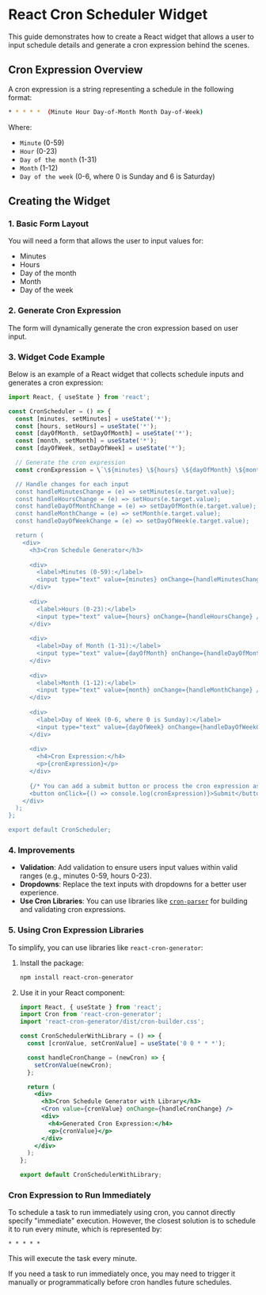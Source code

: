 # React Cron Scheduler Widget

This guide demonstrates how to create a React widget that allows a user to input schedule details and generate a cron expression behind the scenes.

## Cron Expression Overview

A cron expression is a string representing a schedule in the following format:

```bash
* * * * *  (Minute Hour Day-of-Month Month Day-of-Week)
```

Where:
- `Minute` (0-59)
- `Hour` (0-23)
- `Day of the month` (1-31)
- `Month` (1-12)
- `Day of the week` (0-6, where 0 is Sunday and 6 is Saturday)

## Creating the Widget

### 1. Basic Form Layout

You will need a form that allows the user to input values for:
- Minutes
- Hours
- Day of the month
- Month
- Day of the week

### 2. Generate Cron Expression

The form will dynamically generate the cron expression based on user input.

### 3. Widget Code Example

Below is an example of a React widget that collects schedule inputs and generates a cron expression:

```jsx
import React, { useState } from 'react';

const CronScheduler = () => {
  const [minutes, setMinutes] = useState('*');
  const [hours, setHours] = useState('*');
  const [dayOfMonth, setDayOfMonth] = useState('*');
  const [month, setMonth] = useState('*');
  const [dayOfWeek, setDayOfWeek] = useState('*');

  // Generate the cron expression
  const cronExpression = \`\${minutes} \${hours} \${dayOfMonth} \${month} \${dayOfWeek}\`;

  // Handle changes for each input
  const handleMinutesChange = (e) => setMinutes(e.target.value);
  const handleHoursChange = (e) => setHours(e.target.value);
  const handleDayOfMonthChange = (e) => setDayOfMonth(e.target.value);
  const handleMonthChange = (e) => setMonth(e.target.value);
  const handleDayOfWeekChange = (e) => setDayOfWeek(e.target.value);

  return (
    <div>
      <h3>Cron Schedule Generator</h3>
      
      <div>
        <label>Minutes (0-59):</label>
        <input type="text" value={minutes} onChange={handleMinutesChange} />
      </div>
      
      <div>
        <label>Hours (0-23):</label>
        <input type="text" value={hours} onChange={handleHoursChange} />
      </div>
      
      <div>
        <label>Day of Month (1-31):</label>
        <input type="text" value={dayOfMonth} onChange={handleDayOfMonthChange} />
      </div>
      
      <div>
        <label>Month (1-12):</label>
        <input type="text" value={month} onChange={handleMonthChange} />
      </div>
      
      <div>
        <label>Day of Week (0-6, where 0 is Sunday):</label>
        <input type="text" value={dayOfWeek} onChange={handleDayOfWeekChange} />
      </div>
      
      <div>
        <h4>Cron Expression:</h4>
        <p>{cronExpression}</p>
      </div>
      
      {/* You can add a submit button or process the cron expression as needed */}
      <button onClick={() => console.log(cronExpression)}>Submit</button>
    </div>
  );
};

export default CronScheduler;
```

### 4. Improvements

- **Validation**: Add validation to ensure users input values within valid ranges (e.g., minutes 0-59, hours 0-23).
- **Dropdowns**: Replace the text inputs with dropdowns for a better user experience.
- **Use Cron Libraries**: You can use libraries like [`cron-parser`](https://www.npmjs.com/package/cron-parser) for building and validating cron expressions.

### 5. Using Cron Expression Libraries

To simplify, you can use libraries like `react-cron-generator`:

1. Install the package:

   ```bash
   npm install react-cron-generator
   ```

2. Use it in your React component:

   ```jsx
   import React, { useState } from 'react';
   import Cron from 'react-cron-generator';
   import 'react-cron-generator/dist/cron-builder.css';

   const CronSchedulerWithLibrary = () => {
     const [cronValue, setCronValue] = useState('0 0 * * *');

     const handleCronChange = (newCron) => {
       setCronValue(newCron);
     };

     return (
       <div>
         <h3>Cron Schedule Generator with Library</h3>
         <Cron value={cronValue} onChange={handleCronChange} />
         <div>
           <h4>Generated Cron Expression:</h4>
           <p>{cronValue}</p>
         </div>
       </div>
     );
   };

   export default CronSchedulerWithLibrary;
   ```

### Cron Expression to Run Immediately

To schedule a task to run immediately using cron, you cannot directly specify "immediate" execution. However, the closest solution is to schedule it to run every minute, which is represented by:

```
* * * * *
```

This will execute the task every minute.

If you need a task to run immediately once, you may need to trigger it manually or programmatically before cron handles future schedules.
